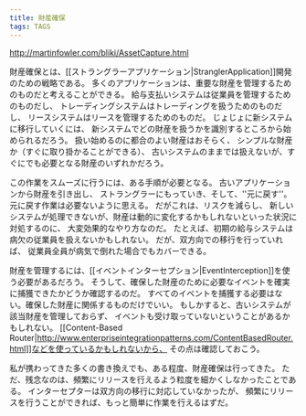 ```yaml
---
title: 財産確保
tags: TAGS
---
```


http://martinfowler.com/bliki/AssetCapture.html

財産確保とは、[[ストラングラーアプリケーション|StranglerApplication]]開発のための戦略である。
多くのアプリケーションは、重要な財産を管理するためのものだと考えることができる。
給与支払いシステムは従業員を管理するためのものだし、
トレーディングシステムはトレーディングを扱うためのものだし、
リースシステムはリースを管理するためのものだ。
じょじょに新システムに移行していくには、
新システムでどの財産を扱うかを識別するところから始められるだろう。
扱い始めるのに都合のよい財産はおそらく、
シンプルな財産か（すぐに取り掛かることができる）、
古いシステムのままでは扱えないが、すぐにでも必要となる財産のいずれかだろう。

この作業をスムーズに行うには、ある手順が必要となる。
古いアプリケーションから財産を引き出し、
ストラングラーにもっていき、そして、''元に戻す''。
元に戻す作業は必要ないように思える。
だがこれは、リスクを減らし、
新しいシステムが処理できないが、財産は動的に変化するかもしれないといった状況に対処するのに、
大変効果的なやり方なのだ。
たとえば、初期の給与システムは病欠の従業員を扱えないかもしれない。
だが、双方向での移行を行っていれば、
従業員全員が病気で倒れた場合でもカバーできる。


財産を管理するには、[[イベントインターセプション|EventInterception]]を使う必要があるだろう。
そうして、確保した財産のために必要なイベントを確実に捕獲できたかどうか確認するのだ。
すべてのイベントを捕獲する必要はない。確保した財産に関係するものだけでいい。
もしかすると、古いシステムが該当財産を管理しておらず、
イベントも受け取っていないということがあるかもしれない。
[[Content-Based Router|http://www.enterpriseintegrationpatterns.com/ContentBasedRouter.html]]などを使っているかもしれないから、
その点は確認しておこう。


私が携わってきた多くの書き換えでも、ある程度、財産確保は行ってきた。
ただ、残念なのは、頻繁にリリースを行えるよう粒度を細かくしなかったことである。
インターセプターは双方向の移行に対応していなかったが、
頻繁にリリースを行うことができれば、もっと簡単に作業を行えるはずだ。
